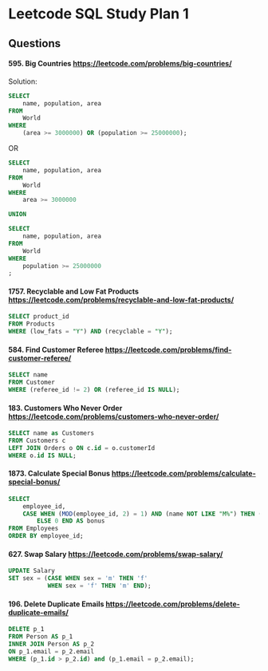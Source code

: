 # Leetcode SQL Study Plan 1

## Questions
#### 595. Big Countries https://leetcode.com/problems/big-countries/
Solution:

```sql
SELECT 
    name, population, area
FROM 
    World
WHERE 
    (area >= 3000000) OR (population >= 25000000);
```

OR

```sql
SELECT 
    name, population, area
FROM 
    World
WHERE 
    area >= 3000000

UNION

SELECT
    name, population, area
FROM 
    World
WHERE 
    population >= 25000000
;
```

#### 1757. Recyclable and Low Fat Products https://leetcode.com/problems/recyclable-and-low-fat-products/

```sql
SELECT product_id
FROM Products
WHERE (low_fats = "Y") AND (recyclable = "Y");
```

#### 584. Find Customer Referee https://leetcode.com/problems/find-customer-referee/
```sql
SELECT name
FROM Customer
WHERE (referee_id != 2) OR (referee_id IS NULL);
```

#### 183. Customers Who Never Order https://leetcode.com/problems/customers-who-never-order/
```sql
SELECT name as Customers
FROM Customers c
LEFT JOIN Orders o ON c.id = o.customerId
WHERE o.id IS NULL;
```
#### 1873. Calculate Special Bonus https://leetcode.com/problems/calculate-special-bonus/
```sql
SELECT
    employee_id,
    CASE WHEN (MOD(employee_id, 2) = 1) AND (name NOT LIKE "M%") THEN (salary * 1.0)
        ELSE 0 END AS bonus
FROM Employees
ORDER BY employee_id;
```

#### 627. Swap Salary https://leetcode.com/problems/swap-salary/
```sql
UPDATE Salary
SET sex = (CASE WHEN sex = 'm' THEN 'f' 
           WHEN sex = 'f' THEN 'm' END);
```

#### 196. Delete Duplicate Emails https://leetcode.com/problems/delete-duplicate-emails/
```sql
DELETE p_1
FROM Person AS p_1
INNER JOIN Person AS p_2 
ON p_1.email = p_2.email
WHERE (p_1.id > p_2.id) and (p_1.email = p_2.email);
```
